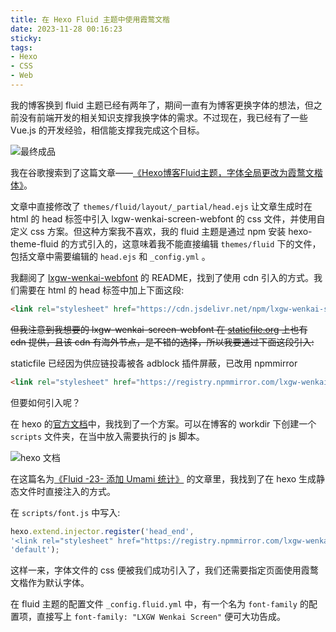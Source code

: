 ```yaml
---
title: 在 Hexo Fluid 主题中使用霞鹜文楷
date: 2023-11-28 00:16:23
sticky:
tags:
- Hexo
- CSS
- Web
---
```


我的博客换到 fluid 主题已经有两年了，期间一直有为博客更换字体的想法，但之前没有前端开发的相关知识支撑我换字体的需求。不过现在，我已经有了一些 Vue.js 的开发经验，相信能支撑我完成这个目标。

![最终成品](https://static.031130.xyz/uploads/2024/08/12/6564d0f926e58.webp)

我在谷歌搜索到了这篇文章——[《Hexo博客Fluid主题，字体全局更改为霞鹜文楷体》](https://penghh.fun/2023/05/07/2023-5-7-hexo_blog_font/)。

文章中直接修改了 `themes/fluid/layout/_partial/head.ejs` 让文章生成时在 html 的 head 标签中引入 lxgw-wenkai-screen-webfont 的 css 文件，并使用自定义 css 方案。但这种方案我不喜欢，我的 fluid 主题是通过 npm 安装 hexo-theme-fluid 的方式引入的，这意味着我不能直接编辑 `themes/fluid` 下的文件，包括文章中需要编辑的 `head.ejs` 和 `_config.yml` 。

我翻阅了 [lxgw-wenkai-webfont](https://github.com/chawyehsu/lxgw-wenkai-webfont) 的 README，找到了使用 cdn 引入的方式。我们需要在 html 的 head 标签中加上下面这段:

```html
<link rel="stylesheet" href="https://cdn.jsdelivr.net/npm/lxgw-wenkai-screen-webfont@1.1.0/style.css" />
```

~~但我注意到我想要的 lxgw-wenkai-screen-webfont 在 [staticfile.org](https://staticfile.org/) 上也有 cdn 提供，且该 cdn 有海外节点，是不错的选择，所以我要通过下面这段引入:~~

staticfile 已经因为供应链投毒被各 adblock 插件屏蔽，已改用 npmmirror

```html
<link rel="stylesheet" href="https://registry.npmmirror.com/lxgw-wenkai-screen-web/latest/files/style.min.css" />
```

但要如何引入呢？

在 hexo 的[官方文档](https://hexo.io/docs/plugins.html)中，我找到了一个方案。可以在博客的 workdir 下创建一个 `scripts` 文件夹，在当中放入需要执行的 js 脚本。

![hexo 文档](https://static.031130.xyz/uploads/2024/08/12/6564cea5c71ca.webp)

在这篇名为[《Fluid -23- 添加 Umami 统计》](https://www.zywvvd.com/notes/hexo/theme/fluid/fluid-add-umami/fluid-add-umami/) 的文章里，我找到了在 hexo 生成静态文件时直接注入的方式。

在 `scripts/font.js` 中写入:

```javascript
hexo.extend.injector.register('head_end',
'<link rel="stylesheet" href="https://registry.npmmirror.com/lxgw-wenkai-screen-web/latest/files/style.min.css" />',
'default');
```

这样一来，字体文件的 css 便被我们成功引入了，我们还需要指定页面使用霞鹜文楷作为默认字体。

在 fluid 主题的配置文件 `_config.fluid.yml` 中，有一个名为 `font-family` 的配置项，直接写上 `font-family: "LXGW Wenkai Screen"` 便可大功告成。
